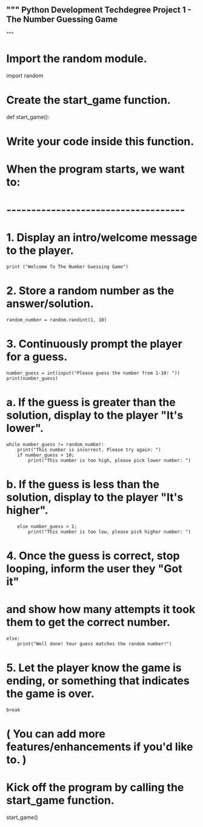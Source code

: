 """
Python Development Techdegree
Project 1 - The Number Guessing Game
--------------------------------
"""

# Import the random module.
import random

# Create the start_game function.
def start_game():
 # Write your code inside this function.

#   When the program starts, we want to:
#   ------------------------------------
#   1. Display an intro/welcome message to the player.
    print ("Welcome To The Number Guessing Game")
#   2. Store a random number as the answer/solution.
    random_number = random.randint(1, 10)
#   3. Continuously prompt the player for a guess.
    number_guess = int(input("Please guess the number from 1-10: "))
    print(number_guess)
#     a. If the guess is greater than the solution, display to the player "It's lower".
    while number_guess != random_number:
        print("This number is incorrect. Please try again: ")
        if number_guess > 10;
            print("This number is too high, please pick lower number: ")
#     b. If the guess is less than the solution, display to the player "It's higher".
        else number_guess < 1;
            print("This number is too low, please pick higher number: ")
#   4. Once the guess is correct, stop looping, inform the user they "Got it"
#      and show how many attempts it took them to get the correct number.
    else:
        print("Well done! Your guess matches the random number!")
#   5. Let the player know the game is ending, or something that indicates the game is over.
    break
# ( You can add more features/enhancements if you'd like to. )


# Kick off the program by calling the start_game function.
start_game()
